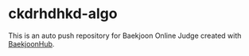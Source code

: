 # ckdrhdhkd-algo
This is an auto push repository for Baekjoon Online Judge created with [BaekjoonHub](https://github.com/BaekjoonHub/BaekjoonHub).
